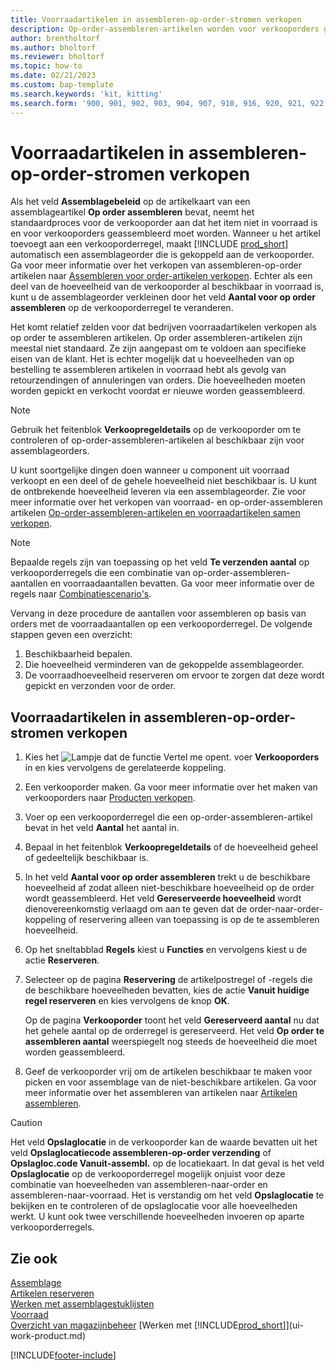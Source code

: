 ```yaml
---
title: Voorraadartikelen in assembleren-op-order-stromen verkopen
description: Op-order-assembleren-artikelen worden voor verkooporders geassembleerd via een assemblageorder.
author: brentholtorf
ms.author: bholtorf
ms.reviewer: bholtorf
ms.topic: how-to
ms.date: 02/21/2023
ms.custom: bap-template
ms.search.keywords: 'kit, kitting'
ms.search.form: '900, 901, 902, 903, 904, 907, 910, 916, 920, 921, 922, 923, 940, 941, 942, 930, 931, 932, 914, 915, 905'
---
```

# Voorraadartikelen in assembleren-op-order-stromen verkopen

Als het veld **Assemblagebeleid** op de artikelkaart van een assemblageartikel **Op order assembleren** bevat, neemt het standaardproces voor de verkooporder aan dat het item niet in voorraad is en voor verkooporders geassembleerd moet worden. Wanneer u het artikel toevoegt aan een verkooporderregel, maakt [!INCLUDE [prod_short](includes/prod_short.md)] automatisch een assemblageorder die is gekoppeld aan de verkooporder. Ga voor meer informatie over het verkopen van assembleren-op-order artikelen naar [Assembleren voor order-artikelen verkopen](assembly-how-to-sell-items-assembled-to-order.md). Echter als een deel van de hoeveelheid van de verkooporder al beschikbaar in voorraad is, kunt u de assemblageorder verkleinen door het veld **Aantal voor op order assembleren** op de verkooporderregel te veranderen.  

Het komt relatief zelden voor dat bedrijven voorraadartikelen verkopen als op order te assembleren artikelen. Op order assembleren-artikelen zijn meestal niet standaard. Ze zijn aangepast om te voldoen aan specifieke eisen van de klant. Het is echter mogelijk dat u hoeveelheden van op bestelling te assembleren artikelen in voorraad hebt als gevolg van retourzendingen of annuleringen van orders. Die hoeveelheden moeten worden gepickt en verkocht voordat er nieuwe worden geassembleerd.  

> [!NOTE]  
> Gebruik het feitenblok **Verkoopregeldetails** op de verkooporder om te controleren of op-order-assembleren-artikelen al beschikbaar zijn voor assemblageorders.  

U kunt soortgelijke dingen doen wanneer u component uit voorraad verkoopt en een deel of de gehele hoeveelheid niet beschikbaar is. U kunt de ontbrekende hoeveelheid leveren via een assemblageorder. Zie voor meer informatie over het verkopen van voorraad- en op-order-assembleren artikelen [Op-order-assembleren-artikelen en voorraadartikelen samen verkopen](assembly-how-to-sell-assemble-to-order-items-and-inventory-items-together.md).  

> [!NOTE]  
> Bepaalde regels zijn van toepassing op het veld **Te verzenden aantal** op verkooporderregels die een combinatie van op-order-assembleren-aantallen en voorraadaantallen bevatten. Ga voor meer informatie over de regels naar [Combinatiescenario's](assembly-assemble-to-order-or-assemble-to-stock.md#combination-scenarios).  

Vervang in deze procedure de aantallen voor assembleren op basis van orders met de voorraadaantallen op een verkooporderregel. De volgende stappen geven een overzicht:

1. Beschikbaarheid bepalen.
2. Die hoeveelheid verminderen van de gekoppelde assemblageorder.
3. De voorraadhoeveelheid reserveren om ervoor te zorgen dat deze wordt gepickt en verzonden voor de order.  

## Voorraadartikelen in assembleren-op-order-stromen verkopen

1. Kies het ![Lampje dat de functie Vertel me opent.](media/ui-search/search_small.png "Vertel me wat u wilt doen") voer **Verkooporders** in en kies vervolgens de gerelateerde koppeling.  
2. Een verkooporder maken. Ga voor meer informatie over het maken van verkooporders naar [Producten verkopen](sales-how-sell-products.md).  
3. Voer op een verkooporderregel die een op-order-assembleren-artikel bevat in het veld **Aantal** het aantal in.  
4. Bepaal in het feitenblok **Verkoopregeldetails** of de hoeveelheid geheel of gedeeltelijk beschikbaar is.  
5. In het veld **Aantal voor op order assembleren** trekt u de beschikbare hoeveelheid af zodat alleen niet-beschikbare hoeveelheid op de order wordt geassembleerd. Het veld **Gereserveerde hoeveelheid** wordt dienovereenkomstig verlaagd om aan te geven dat de order-naar-order-koppeling of reservering alleen van toepassing is op de te assembleren hoeveelheid.  
6. Op het sneltabblad **Regels** kiest u **Functies** en vervolgens kiest u de actie **Reserveren**.  
7. Selecteer op de pagina **Reservering** de artikelpostregel of -regels die de beschikbare hoeveelheden bevatten, kies de actie **Vanuit huidige regel reserveren** en kies vervolgens de knop **OK**.  

    Op de pagina **Verkooporder** toont het veld **Gereserveerd aantal** nu dat het gehele aantal op de orderregel is gereserveerd. Het veld **Op order te assembleren aantal** weerspiegelt nog steeds de hoeveelheid die moet worden geassembleerd.  

8. Geef de verkooporder vrij om de artikelen beschikbaar te maken voor picken en voor assemblage van de niet-beschikbare artikelen. Ga voor meer informatie over het assembleren van artikelen naar [Artikelen assembleren](assembly-how-to-assemble-items.md).  

> [!CAUTION]  
> Het veld **Opslaglocatie** in de verkooporder kan de waarde bevatten uit het veld **Opslaglocatiecode assembleren-op-order verzending** of **Opslagloc.code Vanuit-assembl.** op de locatiekaart. In dat geval is het veld **Opslaglocatie** op de verkooporderregel mogelijk onjuist voor deze combinatie van hoeveelheden van assembleren-naar-order en assembleren-naar-voorraad. Het is verstandig om het veld **Opslaglocatie** te bekijken en te controleren of de opslaglocatie voor alle hoeveelheden werkt. U kunt ook twee verschillende hoeveelheden invoeren op aparte verkooporderregels.  

## Zie ook

[Assemblage](assembly-assemble-items.md)  
[Artikelen reserveren](inventory-how-to-reserve-items.md)  
[Werken met assemblagestuklijsten](assembly-how-work-assembly-boms.md)  
[Voorraad](inventory-manage-inventory.md)  
[Overzicht van magazijnbeheer](design-details-warehouse-management.md)
[Werken met [!INCLUDE[prod_short](includes/prod_short.md)]](ui-work-product.md)


[!INCLUDE[footer-include](includes/footer-banner.md)]
